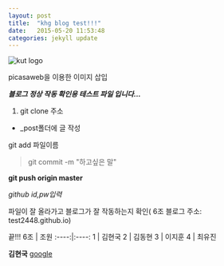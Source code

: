 ```yaml
---
layout: post
title:  "khg blog test!!!"
date:   2015-05-20 11:53:48
categories: jekyll update
---
```


![kut logo](https://lh3.googleusercontent.com/-az5i7yCeVsc/VVwRNfCN1fI/AAAAAAAAACE/xH_EtsihQDo/w200-h200/kut_logo.gif)

picasaweb을 이용한 이미지 삽입

***블로그 정상 작동 확인용 테스트 파일 입니다...***

1. git clone 주소

- _post폴더에 글 작성

 git add 파일이름

> git commit -m "하고싶은 말" 

**git push origin master**

*github id,pw입력*

파일이 잘 올라가고 블로그가 잘 작동하는지 확인( 6조 블로그 주소: test2448.github.io)

끝!!!
6조 | 조원
:----:|:----:
1 | 김현국
2 | 김동현
3 | 이지훈
4 | 최유진

**김현국**
[google](www.google.com)
